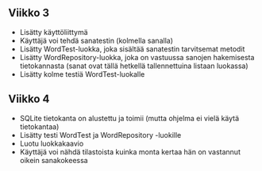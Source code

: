 ## Viikko 3

 - Lisätty käyttöliittymä
 - Käyttäjä voi tehdä sanatestin (kolmella sanalla)
 - Lisätty WordTest-luokka, joka sisältää sanatestin tarvitsemat metodit
 - Lisätty WordRepository-luokka, joka on vastuussa sanojen hakemisesta tietokannasta (sanat ovat tällä hetkellä tallennettuina listaan luokassa)
 - Lisätty kolme testiä WordTest-luokalle

## Viikko 4

 - SQLite tietokanta on alustettu ja toimii (mutta ohjelma ei vielä käytä tietokantaa)
 - Lisätty testi WordTest ja WordRepository -luokille
 - Luotu luokkakaavio
 - Käyttäjä voi nähdä tilastoista kuinka monta kertaa hän on vastannut oikein sanakokeessa

